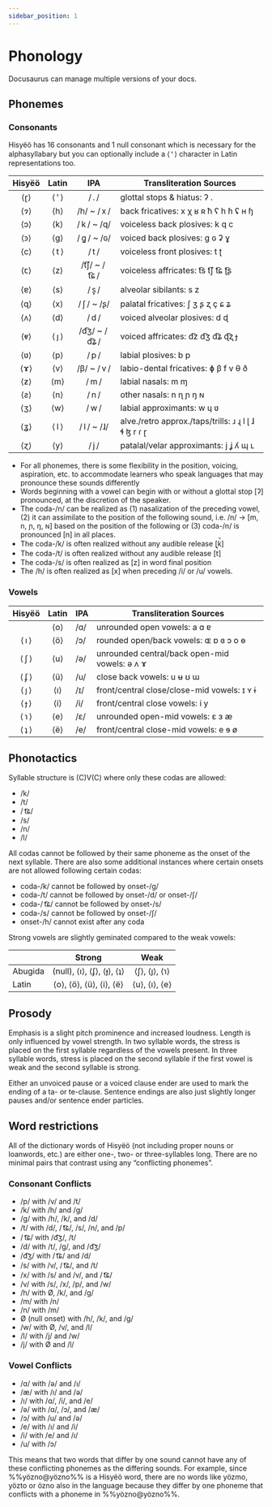 ```yaml
---
sidebar_position: 1
---
```


# Phonology

Docusaurus can manage multiple versions of your docs.

## Phonemes

### Consonants

Hisyëö has 16 consonants and 1 null consonant which is necessary for the
alphasyllabary but you can optionally include a ⟨ ꞌ ⟩ character in Latin
representations too.

| Hisyëö  | Latin | IPA | Transliteration Sources                                        |
|:-------:|:-----:|:------------:|----------------------------------------------------------------|
|   ⟨ɽ⟩   | ⟨ ꞌ ⟩ |      / . /    | glottal stops & hiatus: ʔ .                                 |
|   ⟨ɂ⟩   |  ⟨h⟩  |     /h/ ~ / x /    | back fricatives: x χ ʁ ʀ ħ ʕ h ɦ ʢ ʜ ɧ                       |
|   ⟨ɔ⟩   |  ⟨k⟩  |     / k / ~ /q/   | voiceless back plosives: k q c                              |
|   ⟨ꜿ⟩   |  ⟨g⟩  |     / ɡ͈ / ~ /ɢ/   | voiced back plosives: g ɢ ʡ ɣ                               |
|   ⟨c⟩   |  ⟨ t ⟩  |     / t /    | voiceless front plosives: t ʈ                               |
|   ⟨ꞇ⟩   |  ⟨z⟩  |    /t͡ʃ/ ~ / t͡ɕ /    | voiceless affricates: t͡s  t͡ʃ  t͡ɕ  ʈ͡ʂ                       |
|   ⟨ɐ⟩   |  ⟨s⟩  |     / s̟ /    | alveolar sibilants: s z                                     |
|   ⟨ɋ⟩   |  ⟨x⟩  |     / ʃ / ~ /ʂ/   | palatal fricatives: ʃ ʒ ʂ ʐ ç ɕ ʑ                           |
|   ⟨ʌ⟩   |  ⟨d⟩  |     / d /    | voiced alveolar plosives: d ɖ                               |
|   ⟨ⱴ⟩   | ⟨ ȷ ⟩ |    /d͡ʒ/ ~ / d͡ʑ /     | voiced affricates: d͡z d͡ʒ d͡ʑ ɖ͡ʐ ɟ                            |
|   ⟨ʋ⟩   |  ⟨p⟩  |     / p /    | labial plosives:  b p                                       |
|   ⟨ɤ⟩   |  ⟨v⟩  |     /β/ ~ / v /    | labio-dental fricatives: ɸ β f v θ ð                        |
|   ⟨ƶ⟩   |  ⟨m⟩  |     / m /    | labial nasals: m ɱ                                          |
|   ⟨ƨ⟩   |  ⟨n⟩  |     / n /    | other nasals:  n ɳ ɲ ŋ ɴ                                    |
|   ⟨ʒ⟩   |  ⟨w⟩  |     / w /    | labial approximants: w ɥ ʋ                                  |
|   ⟨ʓ⟩   | ⟨ l ⟩  |     / l / ~ /ɺ/    | alve./retro approx./taps/trills: ɹ  ɻ  l  ɭ  ɺ ɬ ɮ  r  ɾ ɽ  |
|   ⟨ɀ⟩   |  ⟨y⟩  |     / j /    | patalal/velar approximants: j ʝ ʎ ɰ ʟ                       |

- For all phonemes, there is some flexibility in the position, voicing, aspiration, etc. to accommodate learners who speak languages that may pronounce these sounds differently
- Words beginning with a vowel can begin with or without a glottal stop [ʔ] pronounced, at the discretion of the speaker.
- The coda-/n/ can be realized as (1) nasalization of the preceding vowel, (2) it can assimilate to the position of the following sound, i.e. /n/ → [m, n, ɲ, ŋ, ɴ] based on the position of the following or (3) coda-/n/ is pronounced [n] in all places.
- The coda-/k/ is often realized without any audible release [k̚]
- The coda-/t/ is often realized without any audible release [t̚]
- The coda-/s/ is often realized as [z] in word final position
- The /h/ is often realized as [x] when preceding /i/ or /u/ vowels.


### Vowels

| Hisyëö | Latin | IPA | Transliteration Sources |
|:---:|:---:|-----|----------------------------------------------|
|      | ⟨o⟩ | /ɑ/ | unrounded open vowels: a ɑ ɐ                   |
| ⟨ ı ⟩ | ⟨ö⟩ | /ɔ/ | rounded open/back vowels: ɶ ɒ ɞ ɔ o ɵ         |
| ⟨ ʃ ⟩ | ⟨u⟩ | /ə/ | unrounded central/back open-mid vowels: ə ʌ ɤ |
| ⟨ ʄ ⟩ | ⟨ü⟩ | /u/ | close back vowels: u ʉ ʊ ɯ                   |
| ⟨ ȷ ⟩ | ⟨ı⟩ | /ɪ/ | front/central close/close-mid vowels: ɪ ʏ ɨ   |
| ⟨ ɟ ⟩ | ⟨i⟩ | /i/ | front/central close vowels: i y              |
| ⟨ ɿ ⟩ | ⟨e⟩ | /ɛ/ | unrounded open-mid vowels: ɛ ɜ æ               |
| ⟨ ʇ ⟩ | ⟨ë⟩ | /e/ | front/central close-mid vowels: e ɘ ø         |

## Phonotactics

Syllable structure is (C)V(C) where only these codas are allowed:
- /k/
- /t/
- / t͡ɕ/
- /s/
- /n/
- /l/

All codas cannot be followed by their same phoneme as the onset of the next
syllable. There are also some additional instances where certain onsets are not
allowed following certain codas:
- coda-/k/ cannot be followed by onset-/g/
- coda-/t/ cannot be followed by onset-/d/ or onset-/ʃ/
- coda-/ t͡ɕ/ cannot be followed by onset-/s/
- coda-/s/ cannot be followed by onset-/ʃ/
- onset-/h/ cannot exist after any coda

Strong vowels are slightly geminated compared to the weak vowels:

|         |           Strong           |      Weak     |
|---------|:--------------------------:|:-------------:|
| Abugida | (null), ⟨ı⟩, ⟨ʄ⟩, ⟨ɟ⟩, ⟨ʇ⟩ | ⟨ʃ⟩, ⟨ȷ⟩, ⟨ɿ⟩ |
| Latin   |   ⟨o⟩, ⟨ö⟩, ⟨ü⟩, ⟨i⟩, ⟨ë⟩  | ⟨u⟩, ⟨ı⟩, ⟨e⟩ |

## Prosody

Emphasis is a slight pitch prominence and increased loudness. Length is only
influenced by vowel strength. In two syllable words, the stress is placed on the
first syllable regardless of the vowels present. In three syllable words, stress
is placed on the second syllable if the first vowel is weak and the second
syllable is strong.

Either an unvoiced pause or a voiced clause ender are used to mark the ending of
a ta- or te-clause. Sentence endings are also just slightly longer pauses and/or
sentence ender particles.

## Word restrictions

All of the dictionary words of Hisyëö (not including proper nouns or loanwords,
etc.) are either one-, two- or three-syllables long. There are no minimal pairs
that contrast using any “conflicting phonemes”.

### Consonant Conflicts
- /p/ with /v/ and /t/
- /k/ with /h/ and /g/
- /g/ with /h/, /k/, and /d/
- /t/ with /d/, / t͡ɕ/, /s/, /n/, and /p/
- / t͡ɕ/ with /d͡ʒ/, /t/
- /d/ with /t/, /g/, and /d͡ʒ/
- /d͡ʒ/ with / t͡ɕ/ and /d/
- /s/ with /v/, / t͡ɕ/, and /t/
- /x/ with /s/ and /v/, and / t͡ɕ/
- /v/ with /s/, /x/, /p/, and /w/
- /h/ with Ø, /k/, and /g/
- /m/ with /n/
- /n/ with /m/
- Ø (null onset) with /h/, /k/, and /g/
- /w/ with Ø, /v/, and /l/
- /l/ with /j/ and /w/
- /j/ with Ø and /l/

### Vowel Conflicts
- /ɑ/ with /ə/ and /ı/           
- /æ/ with /ı/ and /ə/    
- /ı/ with /ɑ/, /i/, and /e/
- /ə/ with /ɑ/, /ɔ/, and /æ/
- /ɔ/ with /u/ and /ə/
- /e/ with /ı/ and /i/
- /i/ with /e/ and /ı/
- /u/ with /ɔ/

This means that two words that differ by one sound cannot have any of these conflicting phonemes as the differing sounds. For example, since %%yözno@yözno%% is a Hisyëö word, there are no words like yözmo, yözto or özno also in the language because they differ by one phoneme that conflicts with a phoneme in %%yözno@yözno%%.
